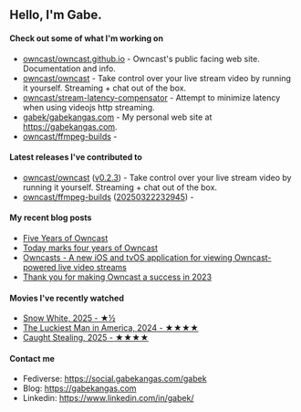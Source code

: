 ## Hello, I'm Gabe.

#### Check out some of what I'm working on

- [owncast/owncast.github.io](https://github.com/owncast/owncast.github.io) - Owncast&#39;s public facing web site.  Documentation and info.
- [owncast/owncast](https://github.com/owncast/owncast) - Take control over your live stream video by running it yourself.  Streaming &#43; chat out of the box.
- [owncast/stream-latency-compensator](https://github.com/owncast/stream-latency-compensator) - Attempt to minimize latency when using videojs http streaming. 
- [gabek/gabekangas.com](https://github.com/gabek/gabekangas.com) - My personal web site at https://gabekangas.com.
- [owncast/ffmpeg-builds](https://github.com/owncast/ffmpeg-builds) - 

#### Latest releases I've contributed to

- [owncast/owncast](https://github.com/owncast/owncast) ([v0.2.3](https://github.com/owncast/owncast/releases/tag/v0.2.3)) - Take control over your live stream video by running it yourself.  Streaming &#43; chat out of the box.
- [owncast/ffmpeg-builds](https://github.com/owncast/ffmpeg-builds) ([20250322232945](https://github.com/owncast/ffmpeg-builds/releases/tag/20250322232945)) - 

#### My recent blog posts

- [Five Years of Owncast](https://gabekangas.com/blog/2025/05/five-years-of-owncast/)
- [Today marks four years of Owncast](https://gabekangas.com/blog/2024/05/today-marks-four-years-of-owncast/)
- [Owncasts - A new iOS and tvOS application for viewing Owncast-powered live video streams](https://gabekangas.com/blog/2024/01/owncasts-a-new-ios-and-tvos-application-for-viewing-owncast-powered-live-video-streams/)
- [Thank you for making Owncast a success in 2023](https://gabekangas.com/blog/2024/01/thank-you-for-making-owncast-a-success-in-2023/)

#### Movies I've recently watched

- [Snow White, 2025 - ★½](https://letterboxd.com/gabekangas/film/snow-white-2025/)
- [The Luckiest Man in America, 2024 - ★★★★](https://letterboxd.com/gabekangas/film/the-luckiest-man-in-america/)
- [Caught Stealing, 2025 - ★★★★](https://letterboxd.com/gabekangas/film/caught-stealing/)

#### Contact me

- Fediverse: https://social.gabekangas.com/gabek
- Blog: https://gabekangas.com
- Linkedin: https://www.linkedin.com/in/gabek/
